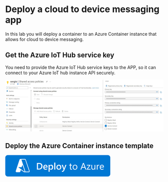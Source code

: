 # Deploy a cloud to device messaging app


In this lab you will deploy a container to an Azure Container instance that allows for cloud to device messaging. 

## Get the Azure IoT Hub service key
You need to provide the Azure IoT Hub service keys to the APP, so it can connect to your Azure IoT hub instance API securely. 

![Lab diagram](../images/cloud_to_device_1.jpg "Header Image")

## Deploy the Azure Container instance template 

[![Deploy To Azure](https://raw.githubusercontent.com/Azure/azure-quickstart-templates/master/1-CONTRIBUTION-GUIDE/images/deploytoazure.svg?sanitize=true)](https://portal.azure.com/#create/Microsoft.Template/uri/https%3A%2F%2Fraw.githubusercontent.com%2FSeryioGonzalez%2FAzure_IoT_Lab%2Fmaster%2Fcloud-to-device-app%2Faci_template.json) 


